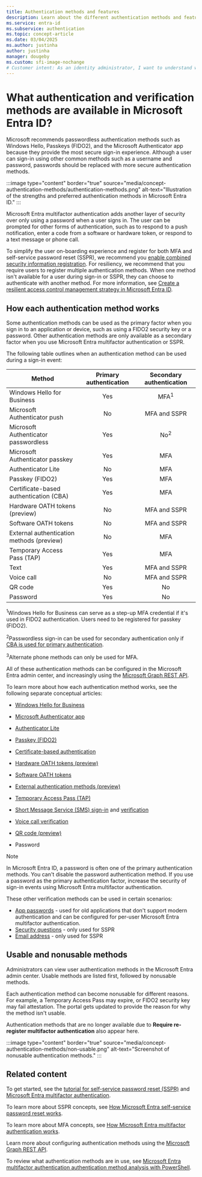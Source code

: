 ```yaml
---
title: Authentication methods and features
description: Learn about the different authentication methods and features available in Microsoft Entra ID that help improve and secure sign-in events
ms.service: entra-id
ms.subservice: authentication
ms.topic: concept-article
ms.date: 03/04/2025
ms.author: justinha
author: justinha
manager: dougeby
ms.custom: sfi-image-nochange
# Customer intent: As an identity administrator, I want to understand what authentication options are available in Microsoft Entra ID and how or why I can use them to improve and secure user sign-in events.
---
```

# What authentication and verification methods are available in Microsoft Entra ID?

Microsoft recommends passwordless authentication methods such as Windows Hello, Passkeys (FIDO2), and the Microsoft Authenticator app because they provide the most secure sign-in experience. Although a user can sign-in using other common methods such as a username and password, passwords should be replaced with more secure authentication methods.

:::image type="content" border="true" source="media/concept-authentication-methods/authentication-methods.png" alt-text="Illustration of the strengths and preferred authentication methods in Microsoft Entra ID." :::

Microsoft Entra multifactor authentication adds another layer of security over only using a password when a user signs in. The user can be prompted for other forms of authentication, such as to respond to a push notification, enter a code from a software or hardware token, or respond to a text message or phone call.

To simplify the user on-boarding experience and register for both MFA and self-service password reset (SSPR), we recommend you [enable combined security information registration](howto-registration-mfa-sspr-combined.md). For resiliency, we recommend that you require users to register multiple authentication methods. When one method isn't available for a user during sign-in or SSPR, they can choose to authenticate with another method. For more information, see [Create a resilient access control management strategy in Microsoft Entra ID](concept-resilient-controls.md).

## How each authentication method works

Some authentication methods can be used as the primary factor when you sign in to an application or device, such as using a FIDO2 security key or a password. Other authentication methods are only available as a secondary factor when you use Microsoft Entra multifactor authentication or SSPR.

The following table outlines when an authentication method can be used during a sign-in event:

| Method                         | Primary authentication | Secondary authentication  |
|--------------------------------|:----------------------:|:-------------------------:|
| Windows Hello for Business     | Yes                    | MFA<sup>1</sup>           |
| Microsoft Authenticator push   | No                     | MFA and SSPR              |
| Microsoft Authenticator passwordless | Yes              | No<sup>2</sup>            |
| Microsoft Authenticator passkey| Yes                    | MFA                       |
| Authenticator Lite             | No                     | MFA                       |
| Passkey (FIDO2)                | Yes                    | MFA                       |
| Certificate-based authentication (CBA) | Yes            | MFA                       |
| Hardware OATH tokens (preview) | No                     | MFA and SSPR              |
| Software OATH tokens           | No                     | MFA and SSPR              |
| External authentication methods (preview)| No           | MFA                       |
| Temporary Access Pass (TAP)    | Yes                    | MFA                       |
| Text                           | Yes                    | MFA and SSPR              |
| Voice call                     | No                     | MFA and SSPR              |
| QR code                        | Yes                    | No                        |
| Password                       | Yes                    | No                        |

<sup>1</sup>Windows Hello for Business can serve as a step-up MFA credential if it's used in FIDO2 authentication. Users need to be registered for passkey (FIDO2).

<sup>2</sup>Passwordless sign-in can be used for secondary authentication only if [CBA is used for primary authentication](~/identity/authentication/concept-certificate-based-authentication-technical-deep-dive.md#mfa-with-single-factor-certificate-based-authentication).

<sup>3</sup>Alternate phone methods can only be used for MFA.

All of these authentication methods can be configured in the Microsoft Entra admin center, and increasingly using the [Microsoft Graph REST API](/graph/api/resources/authenticationmethods-overview).

To learn more about how each authentication method works, see the following separate conceptual articles:

* [Windows Hello for Business](/windows/security/identity-protection/hello-for-business/hello-overview)
* [Microsoft Authenticator app](concept-authentication-authenticator-app.md)
* [Authenticator Lite](/entra/identity/authentication/how-to-mfa-authenticator-lite)
* [Passkey (FIDO2)](concept-authentication-passwordless.md)
* [Certificate-based authentication](concept-certificate-based-authentication.md)
* [Hardware OATH tokens (preview)](concept-authentication-oath-tokens.md#hardware-oath-tokens-preview)
* [Software OATH tokens](concept-authentication-oath-tokens.md#software-oath-tokens)
* [External authentication methods (preview)](/entra/identity/authentication/how-to-authentication-external-method-manage)
* [Temporary Access Pass (TAP)](howto-authentication-temporary-access-pass.md)
* [Short Message Service (SMS) sign-in](howto-authentication-sms-signin.md) and [verification](concept-authentication-phone-options.md#mobile-phone-verification)
* [Voice call verification](concept-authentication-phone-options.md)
* [QR code (preview)](concept-authentication-qr-code.md)

* Password

> [!NOTE]
> In Microsoft Entra ID, a password is often one of the primary authentication methods. You can't disable the password authentication method. If you use a password as the primary authentication factor, increase the security of sign-in events using Microsoft Entra multifactor authentication.

These other verification methods can be used in certain scenarios:

* [App passwords](howto-mfa-app-passwords.md) - used for old applications that don't support modern authentication and can be configured for per-user Microsoft Entra multifactor authentication.
* [Security questions](concept-authentication-security-questions.md) - only used for SSPR
* [Email address](concept-sspr-howitworks.md#authentication-methods) - only used for SSPR


## Usable and nonusable methods

Administrators can view user authentication methods in the Microsoft Entra admin center. Usable methods are listed first, followed by nonusable methods. 

Each authentication method can become nonusable for different reasons. For example, a Temporary Access Pass may expire, or FIDO2 security key may fail attestation. The portal gets updated to provide the reason for why the method isn't usable. 

Authentication methods that are no longer available due to **Require re-register multifactor authentication** also appear here.

:::image type="content" border="true" source="media/concept-authentication-methods/non-usable.png" alt-text="Screenshot of nonusable authentication methods." :::


## Related content

To get started, see the [tutorial for self-service password reset (SSPR)][tutorial-sspr] and [Microsoft Entra multifactor authentication][tutorial-azure-mfa].

To learn more about SSPR concepts, see [How Microsoft Entra self-service password reset works][concept-sspr].

To learn more about MFA concepts, see [How Microsoft Entra multifactor authentication works][concept-mfa].

Learn more about configuring authentication methods using the [Microsoft Graph REST API](/graph/api/resources/authenticationmethods-overview).

To review what authentication methods are in use, see [Microsoft Entra multifactor authentication authentication method analysis with PowerShell](https://github.com/Azure-Samples/azure-mfa-authentication-method-analysis).

<!-- INTERNAL LINKS -->
[tutorial-sspr]: tutorial-enable-sspr.md
[tutorial-azure-mfa]: tutorial-enable-azure-mfa.md
[tutorial-tap]: howto-authentication-temporary-access-pass.md
[concept-sspr]: concept-sspr-howitworks.md
[concept-mfa]: concept-mfa-howitworks.md
